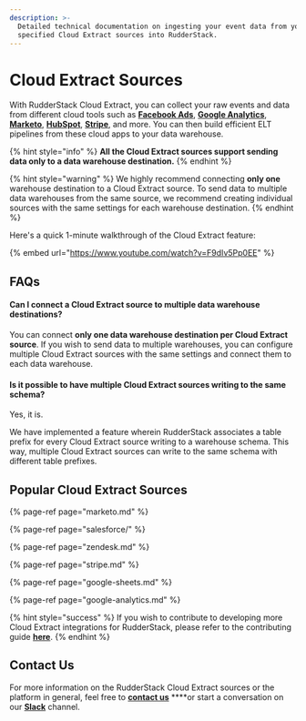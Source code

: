 ```yaml
---
description: >-
  Detailed technical documentation on ingesting your event data from your
  specified Cloud Extract sources into RudderStack.
---
```


# Cloud Extract Sources

With RudderStack Cloud Extract, you can collect your raw events and data from different cloud tools such as [**Facebook Ads**](https://www.facebook.com/business/ads), [**Google Analytics**](https://analytics.google.com/), [**Marketo**](https://www.marketo.com/), [**HubSpot**](https://www.hubspot.com/), [**Stripe**](stripe.md), and more. You can then build efficient ELT pipelines from these cloud apps to your data warehouse.

{% hint style="info" %}
**All the Cloud Extract sources support sending data only to a data warehouse destination.**
{% endhint %}

{% hint style="warning" %}
We highly recommend connecting **only one** warehouse destination to a Cloud Extract source. To send data to multiple data warehouses from the same source, we recommend creating individual sources with the same settings for each warehouse destination.
{% endhint %}

Here's a quick 1-minute walkthrough of the Cloud Extract feature:

{% embed url="https://www.youtube.com/watch?v=F9dIv5Pp0EE" %}



## FAQs

#### Can I connect a Cloud Extract source to multiple data warehouse destinations?

You can connect **only one data warehouse destination per Cloud Extract source**. If you wish to send data to multiple warehouses, you can configure multiple Cloud Extract sources with the same settings and connect them to each data warehouse.

#### Is it possible to have multiple Cloud Extract sources writing to the same schema?

Yes, it is. 

We have implemented a feature wherein RudderStack associates a table prefix for every Cloud Extract source writing to a warehouse schema. This way, multiple Cloud Extract sources can write to the same schema with different table prefixes.

## Popular Cloud Extract Sources

{% page-ref page="marketo.md" %}

{% page-ref page="salesforce/" %}

{% page-ref page="zendesk.md" %}

{% page-ref page="stripe.md" %}

{% page-ref page="google-sheets.md" %}

{% page-ref page="google-analytics.md" %}

{% hint style="success" %}
If you wish to contribute to developing more Cloud Extract integrations for RudderStack, please refer to the contributing guide [**here**](../user-guides/how-to-guides/how-to-submit-an-integration-pull-request.md).
{% endhint %}

## Contact Us

For more information on the RudderStack Cloud Extract sources or the platform in general, feel free to [**contact us**](mailto:%20contact@rudderstack.com) ****or start a conversation on our [**Slack**](https://resources.rudderstack.com/join-rudderstack-slack) channel.

